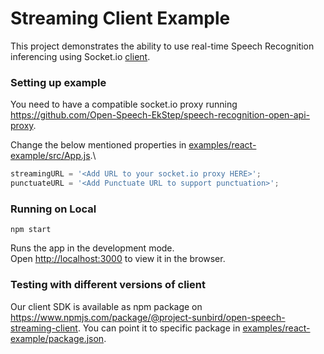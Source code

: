 # Streaming Client Example

This project demonstrates the ability to use real-time Speech Recognition inferencing using Socket.io [client](https://github.com/Open-Speech-EkStep/speech-recognition-open-api-client).

### Setting up example

You need to have a compatible socket.io proxy running https://github.com/Open-Speech-EkStep/speech-recognition-open-api-proxy. 

Change the below mentioned properties in  [examples/react-example/src/App.js](examples/react-example/src/App.js).\


```javascript
streamingURL = '<Add URL to your socket.io proxy HERE>';
punctuateURL = '<Add Punctuate URL to support punctuation>';
```

### Running on Local 

`npm start`

Runs the app in the development mode.\
Open [http://localhost:3000](http://localhost:3000) to view it in the browser.

### Testing with different versions of client

Our client SDK is available as npm package on https://www.npmjs.com/package/@project-sunbird/open-speech-streaming-client. You can point it to specific package in [examples/react-example/package.json](examples/react-example/package.json).
